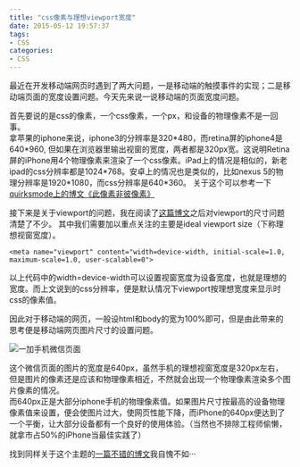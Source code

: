 ```yaml
---
title: "css像素与理想viewport宽度"
date: 2015-05-12 19:57:37
tags: 
- CSS
categories: 
- CSS
---
```

最近在开发移动端网页时遇到了两大问题，一是移动端的触摸事件的实现；二是移动端页面的宽度设置问题。今天先来说一说移动端的页面宽度问题。  

首先要说的是css的像素，一个css像素，一个px，和设备的物理像素不是一回事。  
拿苹果的iphone来说，iphone3的分辨率是320\*480，而retina屏的iphone4是640\*960,  但如果在浏览器里输出视窗的宽度，两者都是320px宽。这说明Retina屏的iPhone用4个物理像素来渲染了一个css像素。iPad上的情况是相似的，新老ipad的css分辨率都是1024\*768。安卓上的情况也是类似的，比如nexus 5的物理分辨率是1920\*1080，而css分辨率是640\*360。  关于这个可以参考一下[quirksmode上的博文《此像素非彼像素》](http://www.quirksmode.org/blog/archives/2010/04/a_pixel_is_not.html)
<!--more-->
接下来是关于viewport的问题，我在阅读了[这篇博文](http://www.cnblogs.com/2050/p/3877280.html)之后对viewport的尺寸问题清楚了不少。
其中我们需要加以重点关注的主要是ideal viewport size（下称理想视窗宽度）。

    <meta name="viewport" content="width=device-width, initial-scale=1.0, maximum-scale=1.0, user-scalable=0">
以上代码中的width=device-width可以设置视窗宽度为设备宽度，也就是理想的宽度。而上文说到的css分辨率，便是默认情况下viewport按理想宽度来显示时css的像素值。

因此对于移动端的网页，一般设html和body的宽为100%即可，但是由此带来的思考便是移动端网页图片尺寸的设置问题。

![一加手机微信页面](http://muxistudio.qiniudn.com/blog-5-12.png)

这个微信页面的图片的宽度是640px，虽然手机的理想视窗宽度是320px左右，但是图片的像素还是应该和物理像素相近，不然就会出现一个物理像素渲染多个图片像素的情况。  
而640px正是大部分iphone手机的物理像素值。如果图片尺寸按最高的设备物理像素值来设置，便会使图片过大，使网页性能下降，而iPhone的640px便达到了一个平衡，让大部分设备都有一个良好的使用体验。（当然也不排除工程师偷懒，就拿市占50%的iPhone当最佳实践了）

找到同样关于这个主题的[一篇不错的博文](http://colachan.com/post/3435)我自愧不如···



